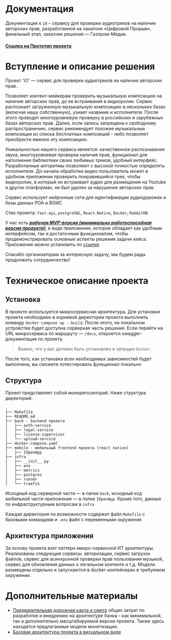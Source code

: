 # Документация
Документация к `iO` - cервису для проверки аудиотреков на наличие авторских прав, разработанной на хакатоне «Цифровой Прорыв», финальный этап, заказчик решения — Газпром-Медиа.

#### [**Ссылка на Прототип проекта**](http://130.193.46.118)

# Вступление и описание решения

Проект 'iO' — cервис для проверки аудиотреков на наличие авторских прав..

Позволяет контент-мейкерам проверить музыкальную композицию на наличие авторских прав, до ее встраивания в видеоролик. Сервис распознает загруженную музыкальную композицию в нескольких базах (включая нашу собственную), узнает название и исполнителя. После этого проводит многоуровневую проверку в российских и зарубежных базах авторских прав. Далее, если запись запрещена к свободному распространению, сервис рекомендует похожие музыкальные композиции из списка бесплатных композиций - либо позволяет приобрести именно эту композицию.

Уникальностью нашего сервиса является: качественное распознавание звука, многоуровневая проверка наличия прав, функционал для наполнения библиотеки своих любимых треков, удобный интерфейс. Разработанные алгоритмы позволяют с высокой точностью определять исполнителя. До начала обработки видео пользователь может в удобном приложении проверить понравившийся трек, чтобы видеоролик, в который он встраивает аудио для размещения на Youtube и других платформах, не был удален за нарушение авторских прав.

Сервис использует нейронные сети для идентификации аудиодорожек и базы данных РОА и ВОИС

Стек проекта: `fast-api`, `postgreSQL`, `React.Native`, `Docker`, `RabbitMQ`

У нас есть [***рабочая MVP-версия (минимально работоспособная версия продукта)***](http://130.193.46.118), в виде приложения, которое обладает как удобным интерфейсом, так и достаточным функционалом, чтобы продемонстрировать основные аспекты решения задачи кейса. Приложение можно установить по [ссылке](http://130.193.46.118).

Спасибо организаторам за интересную задачу, мы будем рады продолжить сотрудничество!

# Техническое описание проекта
## Установка
В проекте используется микросервисная архитектура. Для установки проекта необходимо в корневой директории проекта выполнить команду `docker-compose up --build`. После этого, на локальном устройстве будет доступна серверная часть решения.
Если перейти на URL микросервиса по маршруту — `/docs`, откроется swagger-документация по проекту.

> Важно, что у вас должен быть установлен и запущен `Docker`.

После того, как установка всех необходимых зависимостей будет выполнена, вы сможете потестировать функционал локально

## Структура
Проект представляет собой монорепозиторий. Ниже структура директорий:
```
.
├── Makefile
├── README.md
├── back - backend проекта
│   ├── auth-service
│   ├── legal-service
│   ├── license-supervisor
│   └── upload-service
├── docker-compose.yaml
├── mobile - мобильный frontend проекта (react native)
│   ├── IOpenApp
├── infra
│   ├── __init__.py
│   ├── env
│   ├── metrics
│   ├── postgres
│   ├── runner
│   └── traefik
```
Исходный код серверной части — в папке `back`, исходный код мобильной части приложения — в папке `IOpenApp`. Кроме того, данные по инфраструктурным вопросам в `infra`

Каждая директория по возможности содержит файл `Makefile` с базовыми командами и `.env` файл с переменными окружения

## Архитектура приложения
За основу проекта взят паттерн микро-сервисной ИТ архитектуры. Реализованы следующие сервисы: авторизации, сервис загрузок файлов, сервис для асинхронной проверки прав пользования музыкой, сервис для обновления данных о легальном контенте и т.д. 
Модели размещены отдельно и запускаются в docker-контейнерах в требуемом окружении.

# Дополнительные материалы
- [Предварительная дорожная карта и смета](https://drive.google.com/drive/folders/1EdO1RspZgb3N-MO1c8z-pxKboQSWwY4M?usp=sharing) общих затрат по разработке и внедрению на архитектуре банка - как минимальной, так и дополнительно масштабируемой версии проекта. Также здесь находятся предлагаемые модели монетизации.
- [Базовая архитектура проекта в визуальном виде](https://www.dropbox.com/s/zzulxm6jzfvns6u/structure.png?dl=0)
